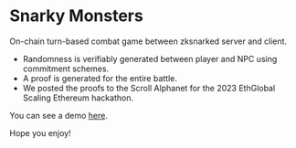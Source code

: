 # Snarky Monsters
On-chain turn-based combat game between zksnarked server and client.
- Randomness is verifiably generated between player and NPC using commitment schemes.
- A proof is generated for the entire battle.
- We posted the proofs to the Scroll Alphanet for the 2023 EthGlobal Scaling Ethereum hackathon.

You can see a demo [here](https://youtu.be/r9OE89WkCuE?t=742).

Hope you enjoy!

